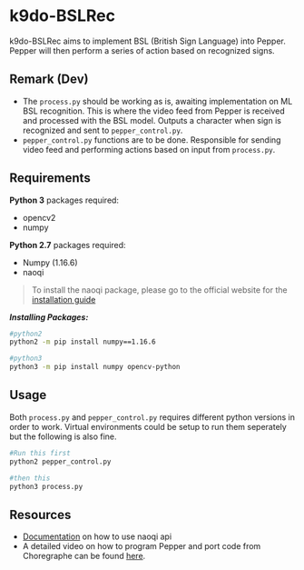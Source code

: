# k9do-BSLRec
k9do-BSLRec aims to implement BSL (British Sign Language) into Pepper. Pepper will then perform a series of action based on recognized signs.

## Remark (Dev)
- The `process.py` should be working as is, awaiting implementation on ML BSL recognition. This is where the video feed from Pepper is received and processed with the BSL model. Outputs a character when sign is recognized and sent to `pepper_control.py`.
- `pepper_control.py` functions are to be done. Responsible for sending video feed and performing actions based on input from `process.py`.

## Requirements
**Python 3** packages required:
- opencv2
- numpy

**Python 2.7** packages required:
- Numpy (1.16.6)
- naoqi
> To install the naoqi package, please go to the official website for the [installation guide](https://www.bx.psu.edu/~thanh/naoqi/dev/python/install_guide.html)

***Installing Packages:***

```bash
#python2
python2 -m pip install numpy==1.16.6

#python3
python3 -m pip install numpy opencv-python
```

## Usage
Both `process.py` and `pepper_control.py` requires different python versions in order to work. Virtual environments could be setup to run them seperately but the following is also fine.

```bash
#Run this first
python2 pepper_control.py

#then this
python3 process.py

```

## Resources
- [Documentation](http://doc.aldebaran.com/2-1/naoqi/index.html) on how to use naoqi api
- A detailed video on how to program Pepper and port code from Choregraphe can be found [here](https://www.youtube.com/watch?v=iAeis7j5LmE).